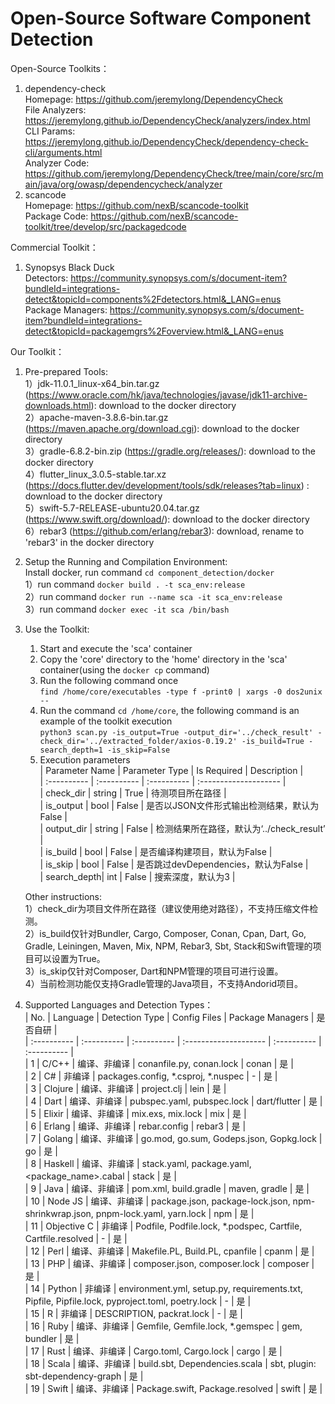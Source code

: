 # Open-Source Software Component Detection

Open-Source Toolkits：  
1. dependency-check  
   Homepage: https://github.com/jeremylong/DependencyCheck  
   File Analyzers: https://jeremylong.github.io/DependencyCheck/analyzers/index.html  
   CLI Params: https://jeremylong.github.io/DependencyCheck/dependency-check-cli/arguments.html  
   Analyzer Code: https://github.com/jeremylong/DependencyCheck/tree/main/core/src/main/java/org/owasp/dependencycheck/analyzer  
2. scancode  
   Homepage: https://github.com/nexB/scancode-toolkit  
   Package Code: https://github.com/nexB/scancode-toolkit/tree/develop/src/packagedcode

Commercial Toolkit：  
1. Synopsys Black Duck   
   Detectors: https://community.synopsys.com/s/document-item?bundleId=integrations-detect&topicId=components%2Fdetectors.html&_LANG=enus   
   Package Managers:  https://community.synopsys.com/s/document-item?bundleId=integrations-detect&topicId=packagemgrs%2Foverview.html&_LANG=enus  

Our Toolkit：
1. Pre-prepared Tools:  
   1）jdk-11.0.1_linux-x64_bin.tar.gz (https://www.oracle.com/hk/java/technologies/javase/jdk11-archive-downloads.html): download to the docker directory  
   2）apache-maven-3.8.6-bin.tar.gz (https://maven.apache.org/download.cgi): download to the docker directory  
   3）gradle-6.8.2-bin.zip (https://gradle.org/releases/): download to the docker directory  
   4）flutter_linux_3.0.5-stable.tar.xz (https://docs.flutter.dev/development/tools/sdk/releases?tab=linux) : download to the docker directory  
   5）swift-5.7-RELEASE-ubuntu20.04.tar.gz (https://www.swift.org/download/): download to the docker directory  
   6）rebar3 (https://github.com/erlang/rebar3): download, rename to 'rebar3' in the docker directory  
2. Setup the Running and Compilation Environment:  
   Install docker, run command `cd component_detection/docker`  
   1）run command `docker build . -t sca_env:release`  
   2）run command `docker run --name sca -it sca_env:release`  
   3）run command `docker exec -it sca /bin/bash`  
3. Use the Toolkit:  
   1) Start and execute the 'sca' container  
   2) Copy the 'core' directory to the 'home' directory in the 'sca' container(using the `docker cp` command)  
   3) Run the following command once  
   `find /home/core/executables -type f -print0 | xargs -0 dos2unix --`  
   4) Run the command `cd /home/core`, the following command is an example of the toolkit execution  
   `python3 scan.py -is_output=True -output_dir='../check_result' -check_dir='../extracted_folder/axios-0.19.2' -is_build=True -search_depth=1 -is_skip=False`  
   5) Execution parameters   
   | Parameter Name      | Parameter Type     | Is Required      | Description               |   
   | :---------- | :---------- | :---------- | :-------------------- |     
   | check_dir   | string      | True           | 待测项目所在路径        |  
   | is_output   | bool        | False           | 是否以JSON文件形式输出检测结果，默认为False |    
   | output_dir  | string      | False           | 检测结果所在路径，默认为‘../check_result’ |    
   | is_build    | bool        | False           | 是否编译构建项目，默认为False             |   
   | is_skip     | bool        | False           | 是否跳过devDependencies，默认为False     |  
   | search_depth| int         | False           | 搜索深度，默认为3       |    
   
   Other instructions:  
   1）check_dir为项目文件所在路径（建议使用绝对路径），不支持压缩文件检测。   
   2）is_build仅针对Bundler, Cargo, Composer, Conan, Cpan, Dart, Go, Gradle, Leiningen, Maven, Mix, NPM, Rebar3, Sbt, Stack和Swift管理的项目可以设置为True。   
   3）is_skip仅针对Composer, Dart和NPM管理的项目可进行设置。  
   4）当前检测功能仅支持Gradle管理的Java项目，不支持Andorid项目。

4. Supported Languages and Detection Types：   
   | No.        | Language       | Detection Type      |  Config Files      | Package Managers     | 是否自研      |   
   | :---------- | :---------- | :---------- | :-------------------- | :---------- | :---------- |  
   | 1           | C/C++       | 编译、非编译   | conanfile.py, conan.lock | conan | 是     |   
   | 2           | C#          | 非编译        | packages.config, *.csproj, *.nuspec  | - | 是     |   
   | 3           | Clojure     | 编译、非编译   | project.clj | lein | 是     |  
   | 4           | Dart        | 编译、非编译   | pubspec.yaml, pubspec.lock | dart/flutter | 是     |  
   | 5           | Elixir      | 编译、非编译   | mix.exs, mix.lock | mix | 是     |  
   | 6           | Erlang      | 编译、非编译   | rebar.config | rebar3 | 是     |  
   | 7           | Golang      | 编译、非编译   | go.mod, go.sum, Godeps.json, Gopkg.lock | go | 是 |  
   | 8           | Haskell     | 编译、非编译   | stack.yaml, package.yaml, <package_name>.cabal | stack | 是 |  
   | 9           | Java        | 编译、非编译   | pom.xml, build.gradle | maven, gradle | 是     |  
   | 10          | Node JS     | 编译、非编译   | package.json, package-lock.json, npm-shrinkwrap.json, pnpm-lock.yaml, yarn.lock | npm | 是 |  
   | 11          | Objective C | 非编译        | Podfile, Podfile.lock, *.podspec, Cartfile, Cartfile.resolved | - | 是     |  
   | 12          | Perl        | 编译、非编译   | Makefile.PL, Build.PL, cpanfile | cpanm | 是     |  
   | 13          | PHP         | 编译、非编译   | composer.json, composer.lock | composer | 是     |  
   | 14          | Python      | 非编译        | environment.yml, setup.py, requirements.txt, Pipfile, Pipfile.lock, pyproject.toml, poetry.lock | - | 是     |   
   | 15          | R           | 非编译        | DESCRIPTION, packrat.lock | - | 是     |   
   | 16          | Ruby        | 编译、非编译   | Gemfile, Gemfile.lock, *.gemspec | gem, bundler | 是     |   
   | 17          | Rust        | 编译、非编译   | Cargo.toml, Cargo.lock | cargo | 是     |   
   | 18          | Scala       | 编译、非编译   | build.sbt, Dependencies.scala  | sbt, plugin: sbt-dependency-graph | 是     |   
   | 19          | Swift       | 编译、非编译   | Package.swift, Package.resolved  | swift | 是     |  
